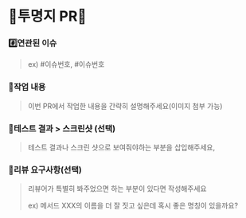 # 🫧투명지 PR🫧

### #️⃣연관된 이슈

> ex) #이슈번호, #이슈번호

### 📝작업 내용

> 이번 PR에서 작업한 내용을 간략히 설명해주세요(이미지 첨부 가능)

### 🔨테스트 결과 > 스크린샷 (선택)

> 테스트 결과나 스크린 샷으로 보여줘야하는 부분을 삽입해주세요,
### 💬리뷰 요구사항(선택)

> 리뷰어가 특별히 봐주었으면 하는 부분이 있다면 작성해주세요
>
> ex) 메서드 XXX의 이름을 더 잘 짓고 싶은데 혹시 좋은 명칭이 있을까요?

